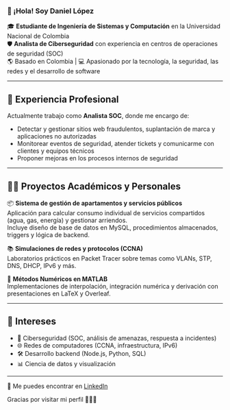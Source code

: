 ### 👋 ¡Hola! Soy Daniel López

🎓 **Estudiante de Ingeniería de Sistemas y Computación** en la Universidad Nacional de Colombia  
🛡️ **Analista de Ciberseguridad** con experiencia en centros de operaciones de seguridad (SOC)  
🌎 Basado en Colombia | 💻 Apasionado por la tecnología, la seguridad, las redes y el desarrollo de software

---

## 💼 Experiencia Profesional

Actualmente trabajo como **Analista SOC**, donde me encargo de:
- Detectar y gestionar sitios web fraudulentos, suplantación de marca y aplicaciones no autorizadas
- Monitorear eventos de seguridad, atender tickets y comunicarme con clientes y equipos técnicos
- Proponer mejoras en los procesos internos de seguridad

---

## 👨‍💻 Proyectos Académicos y Personales

📦 **Sistema de gestión de apartamentos y servicios públicos**  
Aplicación para calcular consumo individual de servicios compartidos (agua, gas, energía) y gestionar arriendos.  
Incluye diseño de base de datos en MySQL, procedimientos almacenados, triggers y lógica de backend.

📚 **Simulaciones de redes y protocolos (CCNA)**  
Laboratorios prácticos en Packet Tracer sobre temas como VLANs, STP, DNS, DHCP, IPv6 y más.

📐 **Métodos Numéricos en MATLAB**  
Implementaciones de interpolación, integración numérica y derivación con presentaciones en LaTeX y Overleaf.

---

## 🧠 Intereses

- 🔐 Ciberseguridad (SOC, análisis de amenazas, respuesta a incidentes)
- 🌐 Redes de computadores (CCNA, infraestructura, IPv6)
- 🛠️ Desarrollo backend (Node.js, Python, SQL)
- 📊 Ciencia de datos y visualización

---

🔗 Me puedes encontrar en [LinkedIn](https://www.linkedin.com/in/daniel-esteban-l%C3%B3pez-guaca-b19782318)

Gracias por visitar mi perfil 👨‍💻✨
